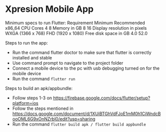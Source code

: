 # Xpresion Mobile App

Minimum specs to run Flutter:
    Requirement	                    Minimum	            Recommended
    x86_64 CPU Cores	            4	                8
    Memory in GB	                8               	16
    Display resolution in pixels	WXGA (1366 x 768)	FHD (1920 x 1080)
    Free disk space in GB	        4.0	                52.0

Steps to run the app:
- Run the command flutter doctor to make sure that flutter is correctly installed and stable
- Use command prompt to navigate to the project folder
- Connect a mobile device to the pc with usb debugging turned on for the mobile device
- Run the command `flutter run`

Steps to build an apk/appbundle:
- Follow steps 1-3 on https://firebase.google.com/docs/flutter/setup?platform=ios
- Follow the steps mentioned in https://docs.google.com/document/d/1XUiBTGhVdFJoE1mM0h1CiWndcBooOML6G9xOnNZrbl0/edit?usp=sharing
- Run the command `flutter build apk / flutter build appbundle`